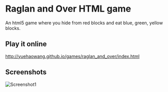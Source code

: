 # Raglan and Over HTML game
An html5 game where you hide from red blocks and eat blue, green, yellow blocks.

## Play it online

http://yuehaowang.github.io/games/raglan_and_over/index.html

## Screenshots

![Screenshot1](http://yuehaowang.github.io/images/demo/raglan_and_over1.png)

